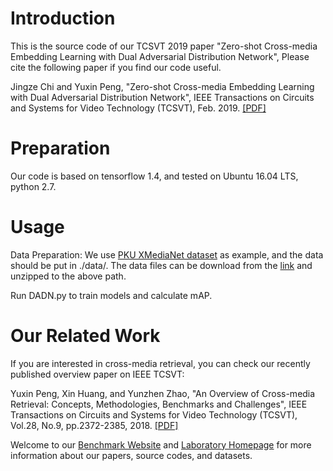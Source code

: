 # Introduction
This is the source code of our TCSVT 2019 paper "Zero-shot Cross-media Embedding Learning with Dual Adversarial Distribution Network", Please cite the following paper if you find our code useful.

Jingze Chi and Yuxin Peng, "Zero-shot Cross-media Embedding Learning with Dual Adversarial Distribution Network", IEEE Transactions on Circuits and Systems for Video Technology (TCSVT), Feb. 2019. [[PDF]](http://39.108.48.32/mipl/download_paper.php?fileId=20193)

# Preparation 
Our code is based on tensorflow 1.4, and tested on Ubuntu 16.04 LTS, python 2.7.

# Usage
Data Preparation: We use [PKU XMediaNet dataset](http://39.108.48.32/mipl/XMediaNet/) as example, and the data should be put in ./data/. The data files can be download from the [link](http://39.108.48.32/mipl/tiki-download_file.php?fileId=1012) and unzipped to the above path.

Run DADN.py to train models and calculate mAP.

# Our Related Work
If you are interested in cross-media retrieval, you can check our recently published overview paper on IEEE TCSVT:

Yuxin Peng, Xin Huang, and Yunzhen Zhao, "An Overview of Cross-media Retrieval: Concepts, Methodologies, Benchmarks and Challenges", IEEE Transactions on Circuits and Systems for Video Technology (TCSVT), Vol.28, No.9, pp.2372-2385, 2018. [[PDF]](http://39.108.48.32/mipl/download_paper.php?fileId=201823)

Welcome to our [Benchmark Website](http://39.108.48.32/mipl/XMediaNet/) and [Laboratory Homepage](http://www.icst.pku.edu.cn/mipl) for more information about our papers, source codes, and datasets.
